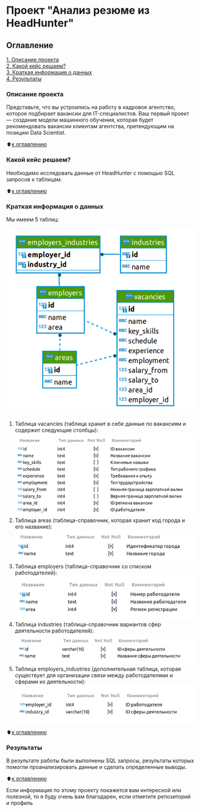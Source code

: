 # Проект "Анализ резюме из HeadHunter"

## Оглавление  
[1. Описание проекта](README.md#Описание-проекта)  
[2. Какой кейс решаем?](README.md#Какой-кейс-решаем?)  
[3. Краткая информация о данных](README.md#Краткая-информация-о-данных)  
[4. Результаты](README.md#Результаты)


### Описание проекта    
Представьте, что вы устроились на работу в кадровое агентство, которое подбирает вакансии для IT-специалистов. Ваш первый проект — создание модели машинного обучения, которая будет рекомендовать вакансии клиентам агентства, претендующим на позицию Data Scientist. 

:arrow_up:[к оглавлению](README.md#Оглавление)


### Какой кейс решаем?    
Необходимо исследовать данные от HeadHunter с помощью SQL запросов к таблицам.


:arrow_up:[к оглавлению](README.md#Оглавление)


### Краткая информация о данных
Мы имеем 5 таблиц:

![img.png](png_for_readme/tables_relations.png)

1. Таблица vacancies (таблица хранит в себе данные по вакансиям и содержит следующие столбцы):
![img.png](png_for_readme/vacancies_table.png)
2. Таблица areas (таблица-справочник, которая хранит код города и его название):
![img.png](png_for_readme/areas_table.png)
3. Таблица employers (таблица-справочник со списком работодателей):
![img.png](png_for_readme/employers_table.png)
4. Таблица industries (таблица-справочник вариантов сфер деятельности работодателей):
![img.png](png_for_readme/industries_table.png)
5. Таблица employers_industries (дополнительная таблица, которая существует для организации связи между работодателями и сферами их деятельности):
![img.png](png_for_readme/employers_industries_table.png)

:arrow_up:[к оглавлению](README.md#Оглавление)

### Результаты  
В результате работы были выполнены SQL запросы, результаты которых помогли проанализировать данные и сделать определенные выводы.

:arrow_up:[к оглавлению](README.md#Оглавление)


Если информация по этому проекту покажется вам интересной или полезной, то я буду очень вам благодарен, если отметите репозиторий и профиль